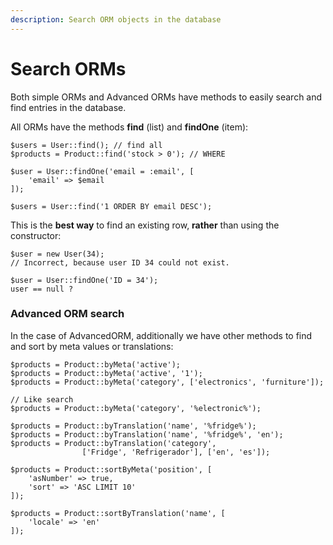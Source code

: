 ```yaml
---
description: Search ORM objects in the database
---
```


# Search ORMs

Both simple ORMs and Advanced ORMs have methods to easily search and find entries in the database.

All ORMs have the methods **find** (list) and **findOne** (item):

```
$users = User::find(); // find all
$products = Product::find('stock > 0'); // WHERE

$user = User::findOne('email = :email', [
    'email' => $email
]);

$users = User::find('1 ORDER BY email DESC');
```

This is the **best way** to find an existing row, **rather** than using the constructor:

```
$user = new User(34);
// Incorrect, because user ID 34 could not exist.

$user = User::findOne('ID = 34');
user == null ?
```

### Advanced ORM search

In the case of AdvancedORM, additionally we have other methods to find and sort by meta values or translations:

```
$products = Product::byMeta('active');
$products = Product::byMeta('active', '1');
$products = Product::byMeta('category', ['electronics', 'furniture']);

// Like search
$products = Product::byMeta('category', '%electronic%');

$products = Product::byTranslation('name', '%fridge%');
$products = Product::byTranslation('name', '%fridge%', 'en');
$products = Product::byTranslation('category', 
                ['Fridge', 'Refrigerador'], ['en', 'es']);
                
$products = Product::sortByMeta('position', [
    'asNumber' => true,
    'sort' => 'ASC LIMIT 10'
]);

$products = Product::sortByTranslation('name', [
    'locale' => 'en'
]);
```
